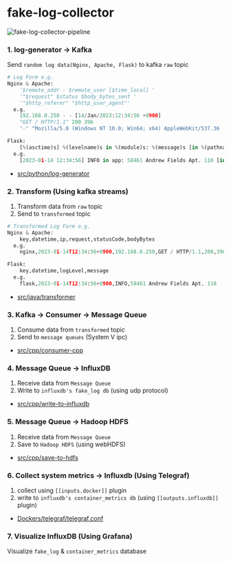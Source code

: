 # fake-log-collector
![fake-log-collector-pipeline](https://user-images.githubusercontent.com/31606119/218061194-35aee0cf-bec6-4527-b578-f1132febaa49.jpeg)

### 1. log-generator -> Kafka
Send `random log data(Nginx, Apache, Flask)` to kafka `raw` topic
```python
# Log Form e.g.
Nginx & Apache: 
    '$remote_addr - $remote_user [$time_local] '                            
    '"$request" $status $body_bytes_sent '                                  
    '"$http_referer" "$http_user_agent"'                                    
  e.g.                                                                      
    192.168.0.250 - - [14/Jan/2023:12:34:56 +0900]                          
    "GET / HTTP/1.1" 200 396                                                
    "-" "Mozilla/5.0 (Windows NT 10.0; Win64; x64) AppleWebKit/537.36 (KHTML, like Gecko) Chrome/57.0.2987.133 Safari/537.36"

Flask:
    [%(asctime)s] %(levelname)s in %(module)s: %(message)s [in %(pathname)s:%(lineno)d]
  e.g.                                                                      
    [2023-01-14 12:34:56] INFO in app: 58461 Andrew Fields Apt. 110 [in /path/to/app.py:123]
```
  - [src/python/log-generator](https://github.com/JHLeeeMe/fake-log-collector/tree/master/src/python/log-generator)

### 2. Transform (Using kafka streams)
  1. Transform data from `raw` topic  
  2. Send to `transformed` topic
```python
# Transformed Log Form e.g.
Nginx & Apache:
    key,datetime,ip,request,statusCode,bodyBytes
  e.g.
    nginx,2023-01-14T12:34:56+0900,192.168.0.250,GET / HTTP/1.1,200,396

Flask:
    key,datetime,logLevel,message
  e.g.
    flask,2023-01-14T12:34:56+0900,INFO,58461 Andrew Fields Apt. 110
```
  - [src/java/transformer](https://github.com/JHLeeeMe/fake-log-collector/tree/master/src/java/transformer)

### 3. Kafka -> Consumer -> Message Queue
  1. Consume data from `transformed` topic  
  2. Send to `message queues` (System V ipc)
  - [src/cpp/consumer-cpp](https://github.com/JHLeeeMe/fake-log-collector/tree/master/src/cpp/consumer-cpp)

### 4. Message Queue -> InfluxDB
  1. Receive data from `Message Queue`  
  2. Write to `influxdb's fake_log db` (using udp protocol)
  - [src/cpp/write-to-influxdb](https://github.com/JHLeeeMe/fake-log-collector/tree/master/src/cpp/write-to-influxdb)
  
### 5. Message Queue -> Hadoop HDFS
  1. Receive data from `Message Queue`  
  2. Save to `Hadoop HDFS` (using webHDFS)
  - [src/cpp/save-to-hdfs](https://github.com/JHLeeeMe/fake-log-collector/tree/master/src/cpp/save-to-hdfs)
  
### 6. Collect system metrics -> Influxdb (Using Telegraf)
  1. collect using `[[inputs.docker]]` plugin  
  2. write to `influxdb's container_metrics db` (using `[[outputs.influxdb]]` plugin)
  - [Dockers/telegraf/telegraf.conf](https://github.com/JHLeeeMe/fake-log-collector/blob/master/Dockers/telegraf/telegraf.conf)

### 7. Visualize InfluxDB (Using Grafana)
Visualize `fake_log` & `container_metrics` database
